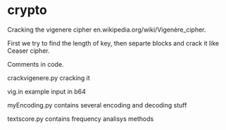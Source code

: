 crypto
======

Cracking the vigenere cipher en.wikipedia.org/wiki/Vigenère_cipher.

First we try to find the length of key, then separte blocks and crack it like Ceaser cipher.

Comments in code.

crackvigenere.py cracking it

vig.in example input in b64

myEncoding.py contains several encoding and decoding stuff

textscore.py contains frequency analisys methods
